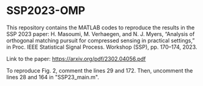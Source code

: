 # SSP2023-OMP
This repository contains the MATLAB codes to reproduce the results in the SSP 2023 paper:
H. Masoumi, M. Verhaegen, and N. J. Myers, “Analysis of orthogonal matching pursuit for compressed sensing in practical settings,” in Proc. IEEE Statistical Signal Process. Workshop (SSP), pp. 170–174, 2023.

Link to the paper: https://arxiv.org/pdf/2302.04056.pdf

To reproduce Fig. 2, comment the lines 29 and 172. Then, uncomment the lines 28 and 164 in "SSP23_main.m".
